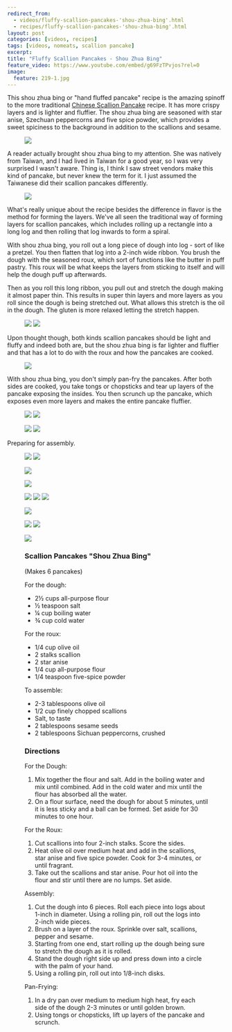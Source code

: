 ---redirect_from:   - videos/fluffy-scallion-pancakes-'shou-zhua-bing'.html  - recipes/fluffy-scallion-pancakes-'shou-zhua-bing'.html
layout: post
categories: [videos, recipes]
tags: [videos, nomeats, scallion pancake]
excerpt: 
title: "Fluffy Scallion Pancakes - Shou Zhua Bing"
feature_video: https://www.youtube.com/embed/g69FzTPvjos?rel=0
image:
  feature: 219-1.jpg
---

This shou zhua bing or "hand fluffed pancake" recipe is the amazing spinoff to the more traditional [Chinese Scallion Pancake](http://eastmeetskitchen.com/recipes/flakey-taiwanese-scallion-pancakes/) recipe.  It has more crispy layers and is lighter and fluffier.  The shou zhua bing are seasoned with star anise, Szechuan peppercorns and five spice powder, which provides a sweet spiciness to the background in addition to the scallions and sesame.

<figure>
    <img src="/images/219-10.jpg">
</figure>

A reader actually brought shou zhua bing to my attention.  She was natively from Taiwan, and I had lived in Taiwan for a good year, so I was very surprised I wasn't aware.  Thing is, I think I saw street vendors make this kind of pancake, but never knew the term for it.  I just assumed the Taiwanese did their scallion pancakes differently.

<figure>
    <img src="/images/219-26.jpg">
</figure>

What's really unique about the recipe besides the difference in flavor is the method for forming the layers.  We've all seen the traditional way of forming layers for scallion pancakes, which includes rolling up a rectangle into a long log and then rolling that log inwards to form a spiral.  

With shou zhua bing, you roll out a long piece of dough into log - sort of like a pretzel.  You then flatten that log into a 2-inch wide ribbon.  You brush the dough with the seasoned roux, which sort of functions like the butter in puff pastry.  This roux will be what keeps the layers from sticking to itself and will help the dough puff up afterwards.  

Then as you roll this long ribbon, you pull out and stretch the dough making it almost paper thin. This results in super thin layers and more layers as you roll since the dough is being stretched out.  What allows this stretch is the oil in the dough.  The gluten is more relaxed letting the stretch happen.

<figure class="half">
    <img src="/images/219-19.jpg">
     <img src="/images/219-20.jpg">
</figure>

Upon thought though, both kinds scallion pancakes should be light and fluffy and indeed both are, but the shou zhua bing is far lighter and fluffier and that has a lot to do with the roux and how the pancakes are cooked.

<figure>
    <img src="/images/219-23.jpg">
</figure>

With shou zhua bing, you don't simply pan-fry the pancakes.  After both sides are cooked, you take tongs or chopsticks and tear up layers of the pancake exposing the insides.  You then scrunch up the pancake, which exposes even more layers and makes the entire pancake fluffier.



<figure class="half">
     <img src="/images/219-5.jpg">
     <img src="/images/219-6.jpg">
</figure>

<figure class="half">
     <img src="/images/219-11.jpg">
     <img src="/images/219-12.jpg">
</figure>

Preparing for assembly.

<figure class="half">
<img src="/images/219-13.jpg">
<img src="/images/219-15.jpg">
</figure>

<figure>
    <img src="/images/219-16.jpg">
</figure>

<figure>
    <img src="/images/219-18.jpg">
</figure>

<figure class="third">
    <img src="/images/219-19.jpg">
     <img src="/images/219-20.jpg">
     <img src="/images/219-21.jpg">
</figure>

<figure>
    <img src="/images/219-22.jpg">
</figure>

<figure class="half">
<img src="/images/219-23.jpg">
<img src="/images/219-24.jpg">
</figure>

<figure>
    <img src="/images/219-25.jpg">
</figure>


<figure class="ingredients" markdown="1">

### Scallion Pancakes "Shou Zhua Bing"

(Makes 6 pancakes)

For the dough:

- 2½ cups all-purpose flour
- ½ teaspoon salt
- ¼ cup boiling water
- ¾ cup cold water

For the roux:

- 1/4 cup olive oil
- 2 stalks scallion
- 2 star anise
- 1/4 cup all-purpose flour
- 1/4 teaspoon five-spice powder

To assemble:

- 2-3 tablespoons olive oil
- 1/2 cup finely chopped scallions 
- Salt, to taste
- 2 tablespoons sesame seeds
- 2 tablespoons Sichuan peppercorns, crushed
</figure>

<figure class="directions" markdown="1">

### Directions

For the Dough:

1. Mix together the flour and salt.  Add in the boiling water and mix until combined.  Add in the cold water and mix until the flour has absorbed all the water.
2. On a flour surface, need the dough for about 5 minutes, until it is less sticky and a ball can be formed.  Set aside for 30 minutes to one hour.

For the Roux:

1. Cut scallions into four 2-inch stalks.  Score the sides.  
2. Heat olive oil over medium heat and add in the scallions, star anise and five spice powder.  Cook for 3-4 minutes, or until fragrant.
3. Take out the scallions and star anise.  Pour hot oil into the flour and stir until there are no lumps.  Set aside.

Assembly:

1. Cut the dough into 6 pieces.  Roll each piece into logs about 1-inch in diameter. Using a rolling pin, roll out the logs into 2-inch wide pieces.
2. Brush on a layer of the roux.  Sprinkle over salt, scallions, pepper and sesame.
3. Starting from one end, start rolling up the dough being sure to stretch the dough as it is rolled.
4. Stand the dough right side up and press down into a circle with the palm of your hand.
5. Using a rolling pin, roll out into 1/8-inch disks.

Pan-Frying:

1. In a dry pan over medium to medium high heat, fry each side of the dough 2-3 minutes or until golden brown.
2. Using tongs or chopsticks, lift up layers of the pancake and scrunch.

</figure>